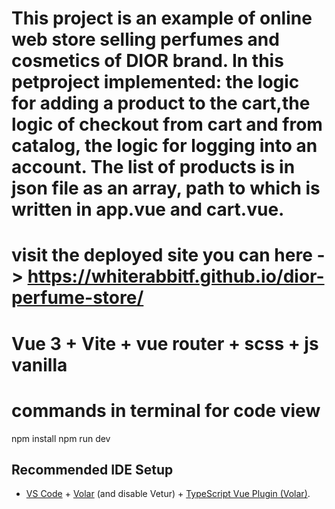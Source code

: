 # This project is an example of online web store selling perfumes and cosmetics of DIOR brand. In this petproject implemented: the logic for adding a product to the cart,the logic of checkout from cart and from catalog, the logic for logging into an account. The list of products is in json file as an array, path to which is written in app.vue and cart.vue.

# visit the deployed site you can here -> https://whiterabbitf.github.io/dior-perfume-store/

# Vue 3 + Vite + vue router + scss + js vanilla

# commands in terminal for code view
 npm install
 npm run dev


## Recommended IDE Setup

- [VS Code](https://code.visualstudio.com/) + [Volar](https://marketplace.visualstudio.com/items?itemName=Vue.volar) (and disable Vetur) + [TypeScript Vue Plugin (Volar)](https://marketplace.visualstudio.com/items?itemName=Vue.vscode-typescript-vue-plugin).
